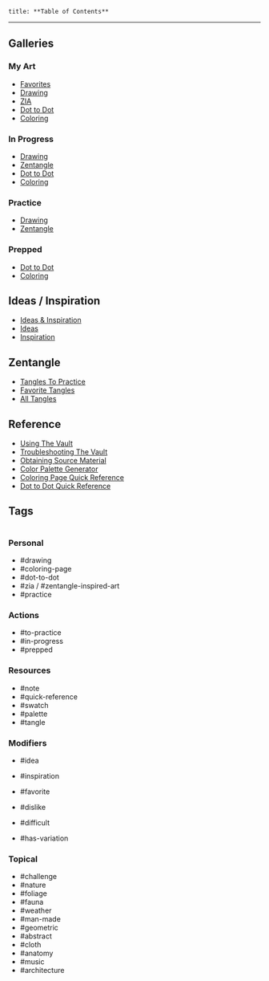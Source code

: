 ```table-of-contents
title: **Table of Contents**
```

---

## Galleries

### My Art

- [Favorites](_Gallery%20-%20Favorites.md)
- [Drawing](Drawing/_Gallery%20-%20Drawing%20-%20Complete.md)
- [ZIA](Zentangle/__Gallery%20-%20Zentangle%20-%20_ZIA.md)
- [Dot to Dot](Dot%20to%20Dot/_Gallery%20-%20Dot%20to%20Dot%20-%20Complete.md)
- [Coloring](Coloring/_Gallery%20-%20Coloring%20-%20Complete.md)

### In Progress

- [Drawing](Drawing/_Gallery%20-%20Drawing%20-%20In%20Progress.md)
- [Zentangle](Zentangle/__Gallery%20-%20Zentangle%20-%20In%20Progress.md)
- [Dot to Dot](Dot%20to%20Dot/_Gallery%20-%20Dot%20to%20Dot%20-%20In%20Progress.md)
- [Coloring](Coloring/_Gallery%20-%20Coloring%20-%20In%20Progress.md)

### Practice

- [Drawing](Drawing/_Gallery%20-%20Drawing%20-%20Practice.md)
- [Zentangle](Zentangle/__Gallery%20-%20Zentangle%20-%20Practice.md)

### Prepped

- [Dot to Dot](Dot%20to%20Dot/_Gallery%20-%20Dot%20to%20Dot%20-%20Prepped.md)
- [Coloring](Coloring/_Gallery%20-%20Coloring%20-%20Prepped.md)

## Ideas / Inspiration

- [Ideas & Inspiration](Ideas%20-%20Inspiration/_Gallery%20-%20Ideas%20Inspiration.md)
- [Ideas](Ideas%20-%20Inspiration/_Gallery%20-%20Ideas.md)
- [Inspiration](Ideas%20-%20Inspiration/_Gallery%20-%20Inspiration.md)

## Zentangle

- [Tangles To Practice](Zentangle/_Gallery%20-%20Tangles%20To%20Practice.md)
- [Favorite Tangles](Zentangle/_Gallery%20-%20Favorite%20Tangles.md)
- [All Tangles](Zentangle/_Gallery%20-%20All%20Tangles.md)

## Reference

- [Using The Vault](Notes/__Using%20The%20Vault.md)
- [Troubleshooting The Vault](Notes/_Troubleshooting%20The%20Vault.md)
- [Obtaining Source Material](Notes/Obtaining%20Source%20Material.md)
- [Color Palette Generator](Notes/Color%20Palette%20Generator.md)
- [Coloring Page Quick Reference](Notes/Coloring%20Page%20Quick%20Reference.md)
- [Dot to Dot Quick Reference](Notes/Dot%20to%20Dot%20Quick%20Reference.md)

## Tags

```tagcloud
```

### Personal

- #drawing
- #coloring-page
- #dot-to-dot
- #zia / #zentangle-inspired-art
- #practice

### Actions

- #to-practice
- #in-progress
- #prepped

### Resources

- #note
- #quick-reference 
- #swatch
- #palette
- #tangle

### Modifiers

- #idea
- #inspiration
- #favorite

- #dislike
- #difficult

- #has-variation

### Topical

- #challenge
- #nature
- #foliage
- #fauna
- #weather
- #man-made
- #geometric
- #abstract
- #cloth
- #anatomy
- #music
- #architecture
